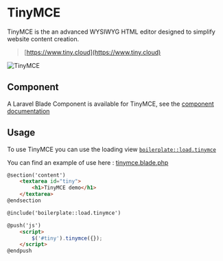 # TinyMCE

TinyMCE is the an advanced WYSIWYG HTML editor designed to simplify website content creation.

> [https://www.tiny.cloud](https://www.tiny.cloud)

<img :src="$withBase('/assets/img/tinymce.png')" alt="TinyMCE">

## Component

A Laravel Blade Component is available for TinyMCE, see the [component documentation](../components/tinymce)

## Usage

To use TinyMCE you can use the loading view [`boilerplate::load.tinymce`](https://github.com/sebastienheyd/boilerplate/blob/e1dc4b29920f011271a1a7ad682c3e82643180d9/src/resources/views/load/tinymce.blade.php)

You can find an example of use here : [tinymce.blade.php](https://github.com/sebastienheyd/boilerplate/blob/e1dc4b29920f011271a1a7ad682c3e82643180d9/src/resources/views/plugins/demo/tinymce.blade.php)

```html
@section('content')
    <textarea id="tiny">
        <h1>TinyMCE demo</h1>
    </textarea>
@endsection

@include('boilerplate::load.tinymce')

@push('js')
    <script>
        $('#tiny').tinymce({});
    </script>
@endpush
```